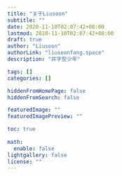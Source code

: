 ```yaml
---
title: "关于Liusoon"
subtitle: ""
date: 2020-11-10T02:07:42+08:00
lastmod: 2020-11-10T02:07:42+08:00
draft: true
author: "Liusoon"
authorLink: "liusoonfang.space"
description: "井字型少年"

tags: []
categories: []

hiddenFromHomePage: false
hiddenFromSearch: false

featuredImage: ""
featuredImagePreview: ""

toc: true
  
math:
  enable: false
lightgallery: false
license: ""
---
```


<!--more-->
